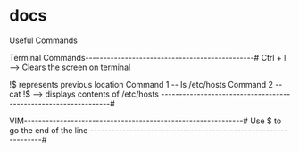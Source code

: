 # docs
Useful Commands

Terminal Commands-----------------------------------------------#
Ctrl + l --> Clears the screen on terminal

!$ represents previous location
Command 1 -- ls /etc/hosts
Command 2 -- cat !$ --> displays contents of /etc/hosts
----------------------------------------------------------------#



VIM-------------------------------------------------------------#
Use $ to go the end of the line
----------------------------------------------------------------#
